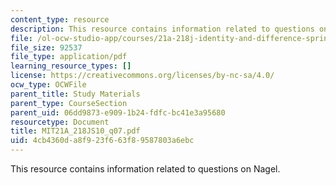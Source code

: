 ```yaml
---
content_type: resource
description: This resource contains information related to questions on Nagel.
file: /ol-ocw-studio-app/courses/21a-218j-identity-and-difference-spring-2010/4cb4360da8f923f663f89587803a6ebc_MIT21A_218JS10_q07.pdf
file_size: 92537
file_type: application/pdf
learning_resource_types: []
license: https://creativecommons.org/licenses/by-nc-sa/4.0/
ocw_type: OCWFile
parent_title: Study Materials
parent_type: CourseSection
parent_uid: 06dd9873-e909-1b24-fdfc-bc41e3a95680
resourcetype: Document
title: MIT21A_218JS10_q07.pdf
uid: 4cb4360d-a8f9-23f6-63f8-9587803a6ebc
---
```

This resource contains information related to questions on Nagel.